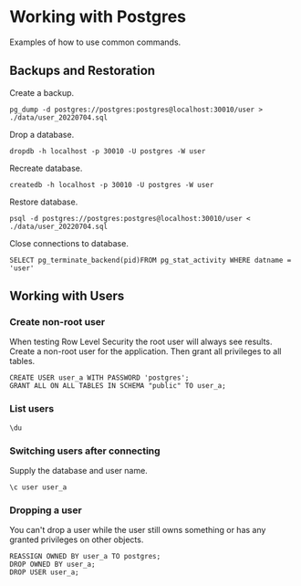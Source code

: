 # Working with Postgres

Examples of how to use common commands. 

## Backups and Restoration

Create a backup.
```
pg_dump -d postgres://postgres:postgres@localhost:30010/user > ./data/user_20220704.sql
```
Drop a database.
```
dropdb -h localhost -p 30010 -U postgres -W user
```
Recreate database.
```
createdb -h localhost -p 30010 -U postgres -W user
```
Restore database.
```
psql -d postgres://postgres:postgres@localhost:30010/user < ./data/user_20220704.sql
```
Close connections to database.
```
SELECT pg_terminate_backend(pid)FROM pg_stat_activity WHERE datname = 'user'
```

## Working with Users

### Create non-root user

When testing Row Level Security the root user will always see results. Create a non-root user for the application.
Then grant all privileges to all tables.
```
CREATE USER user_a WITH PASSWORD 'postgres';
GRANT ALL ON ALL TABLES IN SCHEMA "public" TO user_a;
```
### List users

`\du`

### Switching users after connecting
Supply the database and user name.

`\c user user_a`

### Dropping a user
You can't drop a user while the user still owns something or has any granted privileges on other objects.
```
REASSIGN OWNED BY user_a TO postgres;
DROP OWNED BY user_a;
DROP USER user_a;
```
